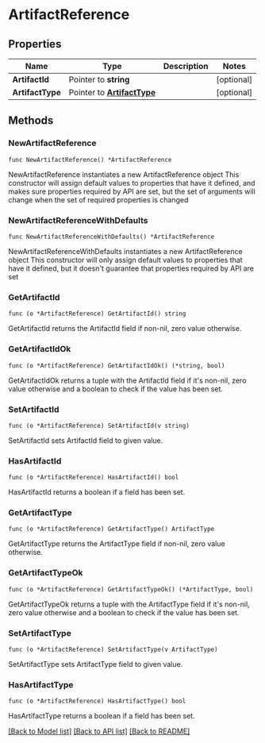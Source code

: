 # ArtifactReference

## Properties

Name | Type | Description | Notes
------------ | ------------- | ------------- | -------------
**ArtifactId** | Pointer to **string** |  | [optional] 
**ArtifactType** | Pointer to [**ArtifactType**](ArtifactType.md) |  | [optional] 

## Methods

### NewArtifactReference

`func NewArtifactReference() *ArtifactReference`

NewArtifactReference instantiates a new ArtifactReference object
This constructor will assign default values to properties that have it defined,
and makes sure properties required by API are set, but the set of arguments
will change when the set of required properties is changed

### NewArtifactReferenceWithDefaults

`func NewArtifactReferenceWithDefaults() *ArtifactReference`

NewArtifactReferenceWithDefaults instantiates a new ArtifactReference object
This constructor will only assign default values to properties that have it defined,
but it doesn't guarantee that properties required by API are set

### GetArtifactId

`func (o *ArtifactReference) GetArtifactId() string`

GetArtifactId returns the ArtifactId field if non-nil, zero value otherwise.

### GetArtifactIdOk

`func (o *ArtifactReference) GetArtifactIdOk() (*string, bool)`

GetArtifactIdOk returns a tuple with the ArtifactId field if it's non-nil, zero value otherwise
and a boolean to check if the value has been set.

### SetArtifactId

`func (o *ArtifactReference) SetArtifactId(v string)`

SetArtifactId sets ArtifactId field to given value.

### HasArtifactId

`func (o *ArtifactReference) HasArtifactId() bool`

HasArtifactId returns a boolean if a field has been set.

### GetArtifactType

`func (o *ArtifactReference) GetArtifactType() ArtifactType`

GetArtifactType returns the ArtifactType field if non-nil, zero value otherwise.

### GetArtifactTypeOk

`func (o *ArtifactReference) GetArtifactTypeOk() (*ArtifactType, bool)`

GetArtifactTypeOk returns a tuple with the ArtifactType field if it's non-nil, zero value otherwise
and a boolean to check if the value has been set.

### SetArtifactType

`func (o *ArtifactReference) SetArtifactType(v ArtifactType)`

SetArtifactType sets ArtifactType field to given value.

### HasArtifactType

`func (o *ArtifactReference) HasArtifactType() bool`

HasArtifactType returns a boolean if a field has been set.


[[Back to Model list]](../README.md#documentation-for-models) [[Back to API list]](../README.md#documentation-for-api-endpoints) [[Back to README]](../README.md)


